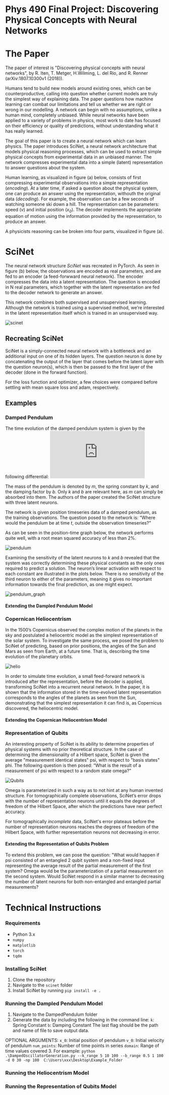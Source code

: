 # Phys 490 Final Project: Discovering Physical Concepts with Neural Networks

# The Paper

The paper of interest is "Discovering physical concepts with neural networks", by R. Iten, T. Metger, H.Wilming, L. del Rio, and R. Renner (arXiv:1807.10300v1 (2018)).

Humans tend to build new models around existing ones, which can be counterproductive, calling into question whether current models are truly the simplest way of explaining data. The paper questions how machine learning can combat our limitations and tell us whether we are right or wrong in our modelling. A network can begin with no assumptions, unlike a human mind, completely unbiased. While neural networks have been applied to a variety of problems in physics, most work to date has focused on their efficiency or quality of predictions, without understanding what it  has really learned.

The goal of this paper is to create a neural network which can learn physics. The paper introduces SciNet, a neural network architecture that models physical reasoning processes, which can be used to extract simple physical concepts from experimental data in an unbiased manner. The network compresses experimental data into a simple (latent) representation to answer questions about the system. 

Human learning, as visualized in figure (a) below, consists of first compressing experimental observations into a simple representation (*encoding*). At a later time, if asked a question about the physical system, one can produce an answer using the representation, withouth the original data (*decoding*). For example, the observation can be a few seconds of watching someone ski down a hill. The representation can be parameters: speed (*v*) and initial position (*x<sub>0</sub>*). The decoder implements the appropriate equation of motion using the information provided by the representation, to produce an answer.

A physicists reasoning can be broken into four parts, visualized in figure (a).

# SciNet

The neural network structure *SciNet* was recreated in PyTorch. As seen in figure (b) below, the observations are encoded as real parameters, and are fed to an encoder (a feed-forwward neural network). The encoder compresses the data into a latent representation. The question is encoded in N real parameters, which together with the latent representation are fed to the decoder network to generate an answer. 

This network combines both supervised and unsupervised learning. Although the network is trained using a supervised method, we’re interested in the latent representation itself which is trained in an unsupervised way.

![scinet](https://github.com/nmdickso/Phys490FinalProject/blob/veronica/images/scinet.JPG)

## Recreating SciNet

SciNet is a simply-connected neural network with a bottleneck and an additional input on one of its hidden layers. The question neuron is done by concatenating the output of the layer that comes before the latent layer with the question neuron(s), which is then be passed to the first layer of the decoder (done in the forward function).

For the loss function and optimizer, a few choices were compared before settling with mean square loss and adam, respectively.


## Examples
### Damped Pendulum

The time evolution of the damped pendulum system is given by the following differential:
![equation](https://latex.codecogs.com/gif.latex?m%5Cddot%7Bx%7D%20%3D%20-kx%20-b%20%5Cdot%7Bx%7D)

The mass of the pendulum is denoted by *m*, the spring constant by *k*, and the damping factor by *b*. Only *k* and *b* are relevant here, as *m* can simply be absorbed into them. The authors of the paper created the SciNet structure with three latent neurons.

The network is given position timeseries data of a damped pendulum, as the training observations. The question posed to the network is: “Where would the pendulum be at time *t*, outside the observation timeseries?”

As can be seen in the position-time graph below, the network performs quite well, with a root mean squared accuracy of less than 2%.

![pendulum](https://github.com/nmdickso/Phys490FinalProject/blob/veronica/images/pendulum.JPG)

Examining the sensitivity of the latent neurons to *k* and *b* revealed that the system was correctly determining these physical constants as the only ones required to predict a solution. The neuron’s linear activation with respect to each constant are illustrated in the plots below.
There is no sensitivity of the third neuron to either of the parameters, meaning it gives no important information towards the final prediction, as one might expect.

![pendulum_graph](https://github.com/nmdickso/Phys490FinalProject/blob/veronica/images/pendulum_graph.JPG)

#### Extending the Dampled Pendulum Model

### Copernican Heliocentrism
In the 1500’s Copernicus observed the complex motion of the planets in the sky and postulated a heliocentric model as the simplest representation of the solar system. To investigate the same process, we posed the problem to SciNet of predicting, based on prior positions, the angles of the Sun and Mars as seen from Earth, at a future time. That is, describing the time evolution of the planetary orbits.

![helio](https://github.com/nmdickso/Phys490FinalProject/blob/veronica/images/helio.JPG)

In order to simulate time evolution, a small feed-forward network is introduced after the representation, before the decoder is applied, transforming SciNet into a recurrent neural network. In the paper, it is shown that the information stored in the time-evolved latent representation corresponds to the angles of the planets as seen from the Sun, demonstrating that the simplest representation it can find is, as Copernicus discovered, the heliocentric model.

#### Extending the Copernican Heliocentrism Model

### Representation of Qubits
An interesting property of SciNet is its ability to determine properties of physical systems with no prior theoretical structure. In the case of determining the dimensionality of a Hilbert space, SciNet is given the average "measurement identical states" psi, with respect to "basis states" phi. The following question is then posed: “What is the result of a measurement of psi with respect to a random state omega?”

![Qubits](https://github.com/nmdickso/Phys490FinalProject/blob/veronica/images/qubits.JPG)

Omega is parameterized in such a way as to not hint at any human invented structure. For tomographically complete observations, SciNet’s error drops with the number of representation neurons until it equals the degrees of freedom of the Hilbert Space, after which the predictions have near perfect accuracy. 

For tomographically *incomplete* data, SciNet's error plateaus before the number of representation neurons reaches the degrees of freedom of the Hilbert Space, with further representation neurons not decreasing in error.

#### Extending the Representation of Qubits Problem
To extend this problem, we can pose the question: "What would happen if psi consisted of an entangled 2 qubit system and a non-fixed input representing the average result of the partial measurement of the first system? Omega would be the parameterization of a partial measurement on the second system. Would SciNet respond in a similar manner to decreasing the number of latent neurons for both non-entangled and entangled partial measurements? 

# Technical Instructions

### Requirements

- Python 3.x
- ``numpy``
- ``matplotlib``
- ``torch``
- ``tqdm``

### Installing SciNet
1. Clone the repository
2. Navigate to the `scinet` folder
3. Install SciNet by running `pip install -e .`

### Running the Dampled Pendulum Model
1. Navigate to the DampedPendulum folder
2. Generate the data by including the following in the command line:
`k`: Spring Constant
`b`: Damping Constant
The last flag should be the path and name of file to save output data.

OPTIONAL ARGUMENTS:
`x_0`: Initial position of pendulum
`v_0`: Initial velocity of pendulum
`num_points`: Number of time points in series
`domain`: Range of time values covered
3. For example:
`python .\DampedOscillatorGeneration.py --k_range 5 10 100 --b_range 0.5 1 100 -d 0 30 -np 100  C:\Users\xxx\Desktop\Example_Folder`

### Running the Heliocentrism Model

### Running the Representation of Qubits Model